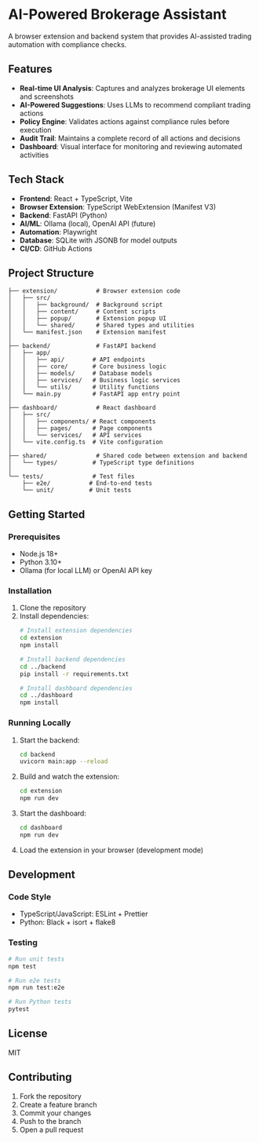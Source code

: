 # AI-Powered Brokerage Assistant

A browser extension and backend system that provides AI-assisted trading automation with compliance checks.

## Features

- **Real-time UI Analysis**: Captures and analyzes brokerage UI elements and screenshots
- **AI-Powered Suggestions**: Uses LLMs to recommend compliant trading actions
- **Policy Engine**: Validates actions against compliance rules before execution
- **Audit Trail**: Maintains a complete record of all actions and decisions
- **Dashboard**: Visual interface for monitoring and reviewing automated activities

## Tech Stack

- **Frontend**: React + TypeScript, Vite
- **Browser Extension**: TypeScript WebExtension (Manifest V3)
- **Backend**: FastAPI (Python)
- **AI/ML**: Ollama (local), OpenAI API (future)
- **Automation**: Playwright
- **Database**: SQLite with JSONB for model outputs
- **CI/CD**: GitHub Actions

## Project Structure

```
├── extension/           # Browser extension code
│   ├── src/
│   │   ├── background/  # Background script
│   │   ├── content/     # Content scripts
│   │   ├── popup/       # Extension popup UI
│   │   └── shared/      # Shared types and utilities
│   └── manifest.json    # Extension manifest
│
├── backend/             # FastAPI backend
│   ├── app/
│   │   ├── api/        # API endpoints
│   │   ├── core/       # Core business logic
│   │   ├── models/     # Database models
│   │   ├── services/   # Business logic services
│   │   └── utils/      # Utility functions
│   └── main.py         # FastAPI app entry point
│
├── dashboard/           # React dashboard
│   ├── src/
│   │   ├── components/ # React components
│   │   ├── pages/      # Page components
│   │   └── services/   # API services
│   └── vite.config.ts  # Vite configuration
│
├── shared/              # Shared code between extension and backend
│   └── types/          # TypeScript type definitions
│
└── tests/              # Test files
    ├── e2e/           # End-to-end tests
    └── unit/          # Unit tests
```

## Getting Started

### Prerequisites

- Node.js 18+
- Python 3.10+
- Ollama (for local LLM) or OpenAI API key

### Installation

1. Clone the repository
2. Install dependencies:
   ```bash
   # Install extension dependencies
   cd extension
   npm install
   
   # Install backend dependencies
   cd ../backend
   pip install -r requirements.txt
   
   # Install dashboard dependencies
   cd ../dashboard
   npm install
   ```

### Running Locally

1. Start the backend:
   ```bash
   cd backend
   uvicorn main:app --reload
   ```

2. Build and watch the extension:
   ```bash
   cd extension
   npm run dev
   ```

3. Start the dashboard:
   ```bash
   cd dashboard
   npm run dev
   ```

4. Load the extension in your browser (development mode)

## Development

### Code Style

- TypeScript/JavaScript: ESLint + Prettier
- Python: Black + isort + flake8

### Testing

```bash
# Run unit tests
npm test

# Run e2e tests
npm run test:e2e

# Run Python tests
pytest
```

## License

MIT

## Contributing

1. Fork the repository
2. Create a feature branch
3. Commit your changes
4. Push to the branch
5. Open a pull request
